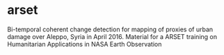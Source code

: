 # arset
Bi-temporal coherent change detection for mapping of proxies of urban damage over Aleppo, Syria in April 2016. Material for a ARSET training on Humanitarian Applications in NASA Earth Observation
